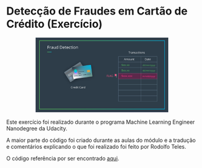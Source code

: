 # Detecção de Fraudes em Cartão de Crédito (Exercício)

<p align="center"><img src="https://github.com/rodolfojt/Fraud-Detection-Exercise/blob/master/notebook_img/fraud_detection.png" alt="Ilustrative image" width="350"/>

Este exercício foi realizado durante o programa Machine Learning Engineer Nanodegree da Udacity.

A maior parte do código foi criado durante as aulas do módulo  e a tradução e comentários explicando o que foi 
realizado foi feito por Rodolfo Teles.

O código referência por ser encontrado [aqui](https://github.com/udacity/ML_SageMaker_Studies/blob/master/Payment_Fraud_Detection/Fraud_Detection_Exercise.ipynb).
